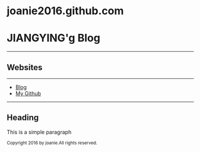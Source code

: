 # joanie2016.github.com
<html>
<head>
<meta charset="utf-8">
</head>
<body>
    <h1>JIANGYING'g Blog</h1>
    <hr/>
    <h2>Websites</h2><hr/>
<ul stype="list-style-type:disc">
           <li><a href="http://blog.sina.com.cn/" target="_blank"> Blog </a></li>
           <li><a href="https://github.com/" target="_blank">My Github</a></li></ul>
           <hr/>
           <h2>Heading</h2>
           <p>This is a simple paragraph</p>
           <p><small>Copyright 2016 by joanie.All rights reserved.</small></p>
</body>
</html>
